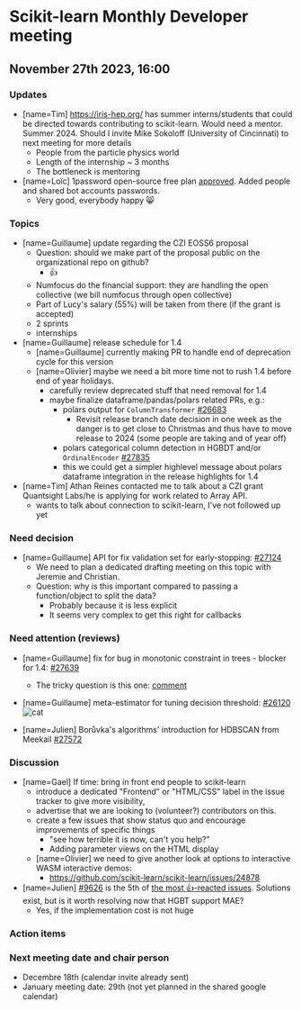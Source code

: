 # Scikit-learn Monthly Developer meeting

## November 27th 2023, 16:00

### Updates

* [name=Tim] https://iris-hep.org/ has summer interns/students that could be directed towards contributing to scikit-learn. Would need a mentor. Summer 2024. Should I invite Mike Sokoloff (University of Cincinnati) to next meeting for more details
    * People from the particle physics world
    * Length of the internship ~ 3 months
    * The bottleneck is mentoring
* [name=Loïc] 1password open-source free plan [approved](https://github.com/1Password/1password-teams-open-source/pull/839). Added people and shared bot accounts passwords.
    * Very good, everybody happy :smile_cat: 

### Topics

- [name=Guillaume] update regarding the CZI EOSS6 proposal
    - Question: should we make part of the proposal public on the organizational repo on github?
        - :+1: 
    - Numfocus do the financial support: they are handling the open collective (we bill numfocus through open collective)
    - Part of Lucy's salary (55%) will be taken from there (if the grant is accepted)
    - 2 sprints
    - internships
- [name=Guillaume] release schedule for 1.4
    - [name=Guillaume] currently making PR to handle end of deprecation cycle for this version
    - [name=Olivier] maybe we need a bit more time not to rush 1.4 before end of year holidays.
        - carefully review deprecated stuff that need removal for 1.4
        - maybe finalize dataframe/pandas/polars related PRs, e.g.:
            - polars output for `ColumnTransformer` [#26683](https://github.com/scikit-learn/scikit-learn/pull/26683)
                - Revisit release branch date decision in one week as the danger is to get close to Christmas and thus have to move release to 2024 (some people are taking and of year off)
            - polars categorical column detection in HGBDT and/or `OrdinalEncoder` [#27835](https://github.com/scikit-learn/scikit-learn/pull/27835)
            - this we could get a simpler highlevel message about polars dataframe integration in the release highlights for 1.4
- [name=Tim] Athan Reines contacted me to talk about a CZI grant Quantsight Labs/he is applying for work related to Array API. 
    - wants to talk about connection to scikit-learn, I've not followed up yet


### Need decision

- [name=Guillaume] API for fix validation set for early-stopping: [#27124](https://github.com/scikit-learn/scikit-learn/pull/27124)
    - We need to plan a dedicated drafting meeting on this topic with Jeremie and Christian.
    - Question: why is this important compared to passing a function/object to split the data?
        - Probably because it is less explicit
        - It seems very complex to get this right for callbacks

### Need attention (reviews)

- [name=Guillaume] fix for bug in monotonic constraint in trees - blocker for 1.4: [#27639](https://github.com/scikit-learn/scikit-learn/pull/27639)
    - The tricky question is this one: [comment](https://github.com/scikit-learn/scikit-learn/pull/27639#discussion_r1383789206)
- [name=Guillaume] meta-estimator for tuning decision threshold: [#26120](https://github.com/scikit-learn/scikit-learn/pull/26120) ![cat](https://hackmd.io/_uploads/SJem7QzHa.gif)

- [name=Julien] Borůvka's algorithms' introduction for HDBSCAN from Meekail [#27572](https://github.com/scikit-learn/scikit-learn/pull/27572/)

### Discussion

* [name=Gael] If time: bring in front end people to scikit-learn
    * introduce a dedicated "Frontend" or "HTML/CSS" label in the issue tracker to give more visibility,
    * advertise that we are looking to (volunteer?) contributors on this.
    * create a few issues that show status quo and encourage improvements of specific things
        * "see how terrible it is now, can't you help?"
        * Adding parameter views on the HTML display
    * [name=Olivier] we need to give another look at options to interactive WASM interactive demos:
        * https://github.com/scikit-learn/scikit-learn/issues/24878
* [name=Julien] [#9626](https://github.com/scikit-learn/scikit-learn/issues/9626) is the 5th of [the most :+1:-reacted issues](https://github.com/scikit-learn/scikit-learn/issues?q=is%3Aissue+is%3Aopen+sort%3Areactions-%2B1-desc). Solutions exist, but is it worth resolving now that HGBT support MAE?
    * Yes, if the implementation cost is not huge

### Action items

### Next meeting date and chair person

* Decembre 18th (calendar invite already sent)
* January meeting date: 29th (not yet planned in the shared google calendar)
